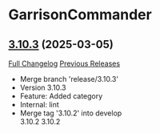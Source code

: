 # GarrisonCommander

## [3.10.3](https://github.com/alarofrunetotem/GarrisonCommander/tree/3.10.3) (2025-03-05)
[Full Changelog](https://github.com/alarofrunetotem/GarrisonCommander/compare/3.10.2...3.10.3) [Previous Releases](https://github.com/alarofrunetotem/GarrisonCommander/releases)

- Merge branch 'release/3.10.3'  
- Version 3.10.3  
- Feature: Added category  
- Internal: lint  
- Merge tag '3.10.2' into develop  
    3.10.2 3.10.2  
